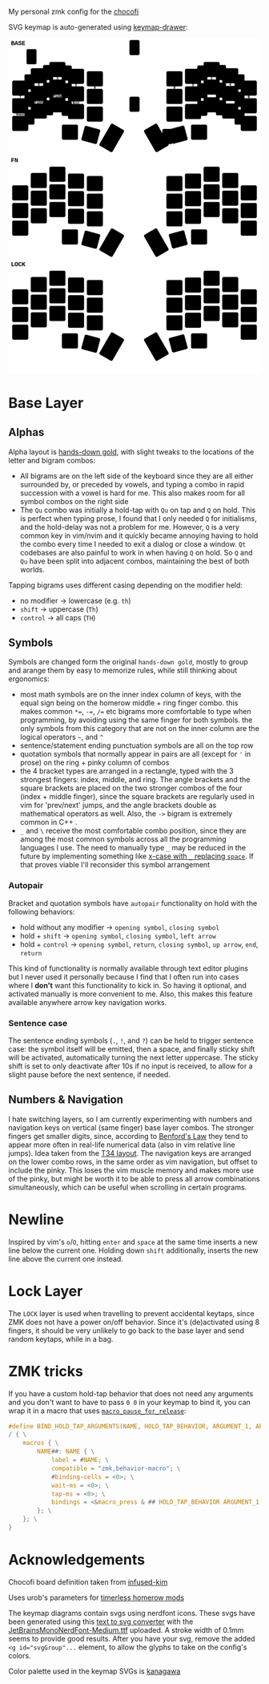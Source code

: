 My personal zmk config for the [chocofi](https://github.com/pashutk/chocofi)

SVG keymap is auto-generated using [keymap-drawer](https://github.com/caksoylar/keymap-drawer):

![keymap](./chocofi.svg)

# Base Layer
## Alphas
Alpha layout is [hands-down gold](https://sites.google.com/alanreiser.com/handsdown/home/hands-down-neu#h.8i2msuo3butx),
with slight tweaks to the locations of the letter and bigram combos:
 - All bigrams are on the left side of the keyboard since they are all either surrounded by, or preceded by vowels, and
   typing a combo in rapid succession with a vowel is hard for me.
   This also makes room for all symbol combos on the right side
 - The `Qu` combo was initially a hold-tap with `Qu` on tap and `Q` on hold.
   This is perfect when typing prose, I found that I only needed `Q` for initialisms, and the hold-delay was not a
   problem for me.
   However, `Q` is a very common key in vim/nvim and it quickly became annoying having to hold the combo every time I
   needed to exit a dialog or close a window.
   `Qt` codebases are also painful to work in when having `Q` on hold.
   So `Q` and `Qu` have been split into adjacent combos, maintaining the best of both worlds.

Tapping bigrams uses different casing depending on the modifier held:
 - no modifier -> lowercase (e.g. `th`)
 - `shift` -> uppercase (`Th`)
 - `control` -> all caps (`TH`)

## Symbols
Symbols are changed form the original `hands-down gold`, mostly to group and arange them by easy to memorize rules,
while still thinking about ergonomics:
 - most math symbols are on the inner index column of keys, with the equal sign being on the homerow middle + ring
   finger combo.
   this makes common `*=`, `-=`, `/=` etc bigrams more comfortable to type when programming, by avoiding using the same
   finger for both symbols.
   the only symbols from this category that are not on the inner column are the logical operators `~`, and `^`
 - sentence/statement ending punctuation symbols are all on the top row
 - quotation symbols that normally appear in pairs are all (except for `'` in prose) on the ring + pinky column of
   combos
 - the 4 bracket types are arranged in a rectangle, typed with the 3 strongest fingers:
   index, middle, and ring.
   The angle brackets and the square brackets are placed on the two stronger combos of the four (index + middle finger),
   since the square brackets are regularly used in vim for 'prev/next' jumps, and the angle brackets double as
   mathematical operators as well.
   Also, the `->` bigram is extremely common in C++ .
 - `_` and `\` receive the most comfortable combo position, since they are among the most common symbols across all the
   programming languages I use.
   The need to manually type `_` may be reduced in the future by implementing something like [x-case with `_` replacing
   `space`](https://github.com/andrewjrae/kyria-keymap/tree/e3ad77dc4d48b8e6a842c9136c76c1021ab5976b#x-case).
   If that proves viable I'll reconsider this symbol arrangement

### Autopair
Bracket and quotation symbols have `autopair` functionality on hold with the following behaviors:
 - hold without any modifier -> `opening symbol`, `closing symbol`
 - hold + `shift` -> `opening symbol`, `closing symbol`, `left arrow`
 - hold + `control` -> `opening symbol`, `return`, `closing symbol`, `up arrow`, `end`, `return`

This kind of functionality is normally available through text editor plugins but I never used it personally because I
find that I often run into cases where I **don't** want this functionality to kick in.
So having it optional, and activated manually is more convenient to me.
Also, this makes this feature available anywhere arrow key navigation works.

### Sentence case
The sentence ending symbols (`.`, `!`, and `?`) can be held to trigger sentence case:
the symbol itself will be emitted, then a space, and finally sticky shift will be activated, automatically turning the
next letter uppercase.
The sticky shift is set to only deactivate after 10s if no input is received, to allow for a slight pause before the
next sentence, if needed.

## Numbers & Navigation
I hate switching layers, so I am currently experimenting with numbers and navigation keys on vertical (same finger) base
layer combos.
The stronger fingers get smaller digits, since, according to [Benford's
Law](https://en.m.wikipedia.org/wiki/Benford%27s_law) they tend to appear more often in real-life numerical data (also
in vim relative line jumps).
Idea taken from the [T34
layout](https://www.jonashietala.se/blog/2021/06/03/the-t-34-keyboard-layout/#where-are-the-digits).
The navigation keys are arranged on the lower combo rows, in the same order as vim navigation, but offset to include the
pinky.
This loses the vim muscle memory and makes more use of the pinky, but might be worth it to be able to press all arrow
combinations simultaneously, which can be useful when scrolling in certain programs.

# Newline
Inspired by vim's `o`/`O`, hitting `enter` and `space` at the same time inserts a new line below the current one.
Holding down `shift` additionally, inserts the new line above the current one instead.

# Lock Layer
The `LOCK` layer is used when travelling to prevent accidental keytaps, since ZMK does not have a power on/off behavior.
Since it's (de)activated using 8 fingers, it should be very unlikely to go back to the base layer and send random
keytaps, while in a bag.

# ZMK tricks
If you have a custom hold-tap behavior that does not need any arguments and you don't want to have to pass `0 0` in your
keymap to bind it, you can wrap it in a macro that uses
[`macro_pause_for_release`](https://zmk.dev/docs/behaviors/macros#processing-continuation-on-release):

```c
#define BIND_HOLD_TAP_ARGUMENTS(NAME, HOLD_TAP_BEHAVIOR, ARGUMENT_1, ARGUMENT_2) \
/ { \
    macros { \
        NAME##: NAME { \
            label = #NAME; \
            compatible = "zmk,behavior-macro"; \
            #binding-cells = <0>; \
            wait-ms = <0>; \
            tap-ms = <0>; \
            bindings = <&macro_press & ## HOLD_TAP_BEHAVIOR ARGUMENT_1 ARGUMENT_2>, <&macro_pause_for_release>, <&macro_release & ## HOLD_TAP_BEHAVIOR ARGUMENT_1 ARGUMENT_2>; \
        }; \
    }; \
}
```

# Acknowledgements

Chocofi board definition taken from [infused-kim](https://github.com/infused-kim/zmk-config)

Uses urob's parameters for [timerless homerow mods](https://github.com/urob/zmk-config#timeless-homerow-mods)

The keymap diagrams contain svgs using nerdfont icons.
These svgs have been generated using this [text to svg
converter](https://danmarshall.github.io/google-font-to-svg-path/) with the
[JetBrainsMonoNerdFont-Medium.ttf](https://github.com/ryanoasis/nerd-fonts/releases/download/v3.0.2/JetBrainsMono.zip)
uploaded.
A stroke width of 0.1mm seems to provide good results.
After you have your svg, remove the added `<g id="svgGroup"...` element, to allow the glyphs to take on the config's
colors.

Color palette used in the keymap SVGs is [kanagawa](https://github.com/rebelot/kanagawa.nvim/)
